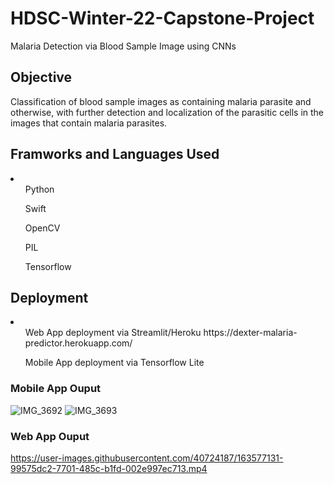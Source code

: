 # HDSC-Winter-22-Capstone-Project
Malaria Detection via Blood Sample Image using CNNs

## Objective
Classification of blood sample images as containing malaria parasite and otherwise, with further detection and localization of the parasitic cells in the images that contain malaria parasites.

## Framworks and Languages Used
<li>
  <ol> Python </ol>
  <ol> Swift </ol>
  <ol> OpenCV </ol>
  <ol> PIL </ol>
  <ol> Tensorflow </ol>
</li>
 
## Deployment
<li>
  <ol> Web App deployment via Streamlit/Heroku https://dexter-malaria-predictor.herokuapp.com/ </ol>
  <ol> Mobile App deployment via Tensorflow Lite </ol>
</li>
 
 ### Mobile App Ouput
![IMG_3692](https://user-images.githubusercontent.com/40724187/163575484-bac71792-79de-4362-a478-68173b3d1287.jpg)
![IMG_3693](https://user-images.githubusercontent.com/40724187/163575514-5b5f013c-71d2-40fe-a056-22f2ecc236e9.jpg)

### Web App Ouput

https://user-images.githubusercontent.com/40724187/163577131-99575dc2-7701-485c-b1fd-002e997ec713.mp4
